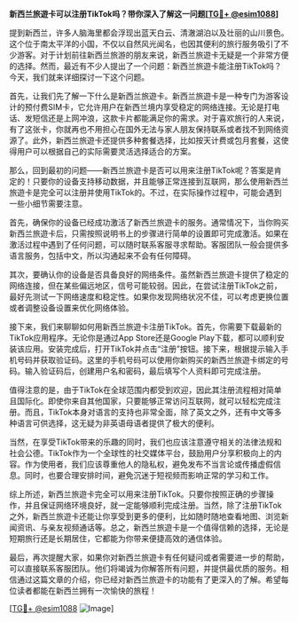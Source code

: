 **新西兰旅遊卡可以注册TikTok吗？带你深入了解这一问题[[TG💪+ @esim1088](https://t.me/s/esim1088)]**

提到新西兰，许多人脑海里都会浮现出蓝天白云、清澈湖泊以及壮丽的山川景色。这个位于南太平洋的小国，不仅以自然风光闻名，也因其便利的旅行服务吸引了不少游客。对于计划前往新西兰旅游的朋友来说，新西兰旅遊卡无疑是一个非常方便的选择。然而，最近有不少人提出了一个问题：新西兰旅遊卡能注册TikTok吗？今天，我们就来详细探讨一下这个问题。

首先，让我们先了解一下什么是新西兰旅遊卡。新西兰旅遊卡是一种专门为游客设计的预付费SIM卡，它允许用户在新西兰境内享受稳定的网络连接。无论是打电话、发短信还是上网冲浪，这款卡片都能满足你的需求。对于喜欢旅行的人来说，有了这张卡，你就再也不用担心在国外无法与家人朋友保持联系或者找不到网络资源了。此外，新西兰旅遊卡还提供多种套餐选择，比如按天计费或包月套餐，这使得用户可以根据自己的实际需要灵活选择适合的方案。

那么，回到最初的问题——新西兰旅遊卡是否可以用来注册TikTok呢？答案是肯定的！只要你的设备支持移动数据，并且能够正常连接到互联网，那么使用新西兰旅遊卡是完全可以注册并使用TikTok的。不过，在实际操作过程中，可能会遇到一些小细节需要注意。

首先，确保你的设备已经成功激活了新西兰旅遊卡的服务。通常情况下，当你购买新西兰旅遊卡后，只需按照说明书上的步骤进行简单的设置即可完成激活。如果在激活过程中遇到了任何问题，可以随时联系客服寻求帮助。客服团队一般会提供多语言服务，包括中文，所以沟通起来不会有任何障碍。

其次，要确认你的设备是否具备良好的网络条件。虽然新西兰旅遊卡提供了稳定的网络连接，但在某些偏远地区，信号可能较弱。因此，在尝试注册TikTok之前，最好先测试一下网络速度和稳定性。如果你发现网络状况不佳，可以考虑更换位置或者调整设备设置来优化网络体验。

接下来，我们来聊聊如何用新西兰旅遊卡注册TikTok。首先，你需要下载最新的TikTok应用程序。无论你是通过App Store还是Google Play下载，都可以顺利安装该应用。安装完成后，打开TikTok并点击“注册”按钮。接下来，根据提示输入手机号码并获取验证码。这里的手机号码可以使用你新购买的新西兰旅遊卡绑定的号码。输入验证码后，创建用户名和密码，最后填写个人资料即可完成注册。

值得注意的是，由于TikTok在全球范围内都受到欢迎，因此其注册流程相对简单且国际化。即使你来自其他国家，只要能够正常访问互联网，就可以轻松完成注册。而且，TikTok本身对语言的支持也非常全面，除了英文之外，还有中文等多种语言可供选择，这无疑为非英语母语者提供了极大的便利。

当然，在享受TikTok带来的乐趣的同时，我们也应该注意遵守相关的法律法规和社会公德。TikTok作为一个全球性的社交媒体平台，鼓励用户分享积极向上的内容。作为使用者，我们应该尊重他人的隐私权，避免发布不当言论或传播虚假信息。同时，也要合理安排时间，避免沉迷于短视频而影响正常的学习和工作。

综上所述，新西兰旅遊卡完全可以用来注册TikTok。只要你按照正确的步骤操作，并且保证网络环境良好，就一定能够顺利完成注册。当然，除了注册TikTok之外，新西兰旅遊卡还能让你享受到更多的便利，比如随时随地查看地图、浏览新闻资讯、与亲友视频通话等。总之，新西兰旅遊卡是一个值得信赖的选择，无论是短期旅行还是长期居住，它都能为你带来便捷高效的通信体验。

最后，再次提醒大家，如果你对新西兰旅遊卡有任何疑问或者需要进一步的帮助，可以直接联系客服团队。他们将竭诚为你解答所有问题，并提供最优质的服务。相信通过这篇文章的介绍，你已经对新西兰旅遊卡的功能有了更深入的了解。希望每位读者都能在新西兰拥有一次愉快的旅程！

[[TG💪+ @esim1088](https://t.me/s/esim1088) ![Image](https://i.postimg.cc/4NQfJmqS/Snipaste-2025-05-13-00-14-12.png)]